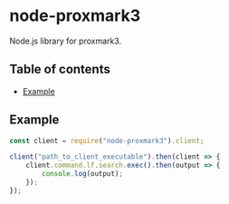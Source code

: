 # node-proxmark3

Node.js library for proxmark3.

## Table of contents

<!-- vim-markdown-toc GFM -->

* [Example](#example)

<!-- vim-markdown-toc -->

## Example

```javascript
const client = require("node-proxmark3").client;

client("path_to_client_executable").then(client => {
	client.command.lf.search.exec().then(output => {
		console.log(output);
	});
});
```

